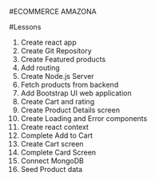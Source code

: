 #ECOMMERCE AMAZONA

#Lessons
1. Create react app
2. Create Git Repository
3. Create Featured products
4. Add routing
5. Create Node.js Server
6. Fetch products from backend
7. Add Bootstrap UI web application
8. Create Cart and rating
9. Create Product Details screen
10. Create Loading and Error components
11. Create react context
12. Complete Add to Cart
13. Create Cart screen
14. Complete Card Screen
15. Connect MongoDB
16. Seed Product data